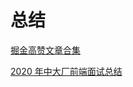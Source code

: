 # 总结

[掘金高赞文章合集](https://gitee.com/jianxiangxun/juejin-spider/raw/master/src/assets/calcDianzanRank/%E7%82%B9%E8%B5%9Erank.md)

[2020 年中大厂前端面试总结](https://juejin.im/post/6865525477465931783)
